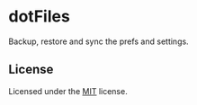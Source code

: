 # dotFiles

Backup, restore and sync the prefs and settings.

## License

Licensed under the [MIT](LICENSE) license.
